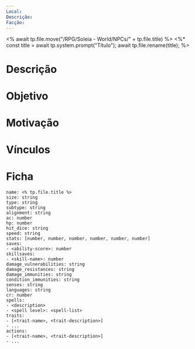 ```yaml
---
Local: 
Descrição: 
Facção:
---
```

<% await tp.file.move("/RPG/Soleia - World/NPCs/" + tp.file.title) %>
<%*
const title = await tp.system.prompt("Título");
await tp.file.rename(title);
%>

# Descrição


# Objetivo


# Motivação


# Vínculos



# Ficha

```statblock  
name: <% tp.file.title %>  
size: string  
type: string  
subtype: string  
alignment: string  
ac: number  
hp: number  
hit_dice: string  
speed: string  
stats: [number, number, number, number, number, number]    
saves:  
- <ability-score>: number  
skillsaves:  
- <skill-name>: number  
damage_vulnerabilities: string  
damage_resistances: string  
damage_immunities: string  
condition_immunities: string  
senses: string  
languages: string  
cr: number  
spells:  
- <description>  
- <spell level>: <spell-list>  
traits:  
- [<trait-name>, <trait-description>]  
- ...  
actions:  
- [<trait-name>, <trait-description>]  
- ...  
```
